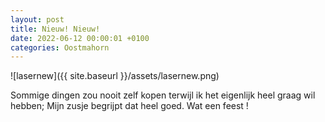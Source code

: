 ```yaml
---
layout: post
title: Nieuw! Nieuw!
date: 2022-06-12 00:00:01 +0100
categories: Oostmahorn
---
```


![lasernew]({{ site.baseurl }}/assets/lasernew.png)  

Sommige dingen zou nooit zelf kopen terwijl ik het eigenlijk heel graag wil hebben; Mijn zusje begrijpt dat heel goed. Wat een feest !